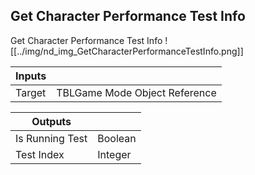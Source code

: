 ## Get Character Performance Test Info
Get Character Performance Test Info
![[../img/nd_img_GetCharacterPerformanceTestInfo.png]]

|Inputs||
|--|--|
| Target | TBLGame Mode Object Reference |

|Outputs||
|--|--|
| Is Running Test | Boolean |
| Test Index | Integer |

